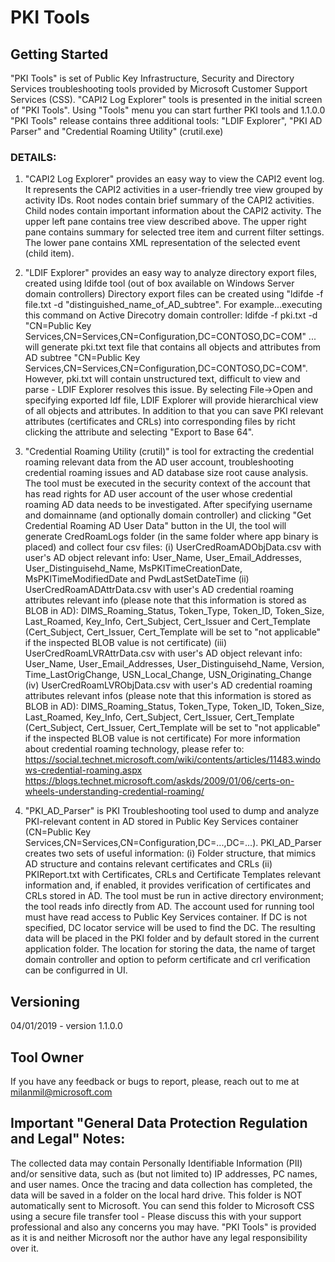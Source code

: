 # PKI Tools

## Getting Started
"PKI Tools" is set of Public Key Infrastructure, Security and Directory Services troubleshooting tools provided by Microsoft Customer Support Services (CSS).
"CAPI2 Log Explorer" tools is presented in the initial screen of "PKI Tools".
Using "Tools" menu you can start further PKI tools and 1.1.0.0 "PKI Tools" release contains three additional tools: "LDIF Explorer", "PKI AD Parser" and "Credential Roaming Utility" (crutil.exe)

### DETAILS:

1. "CAPI2 Log Explorer" provides an easy way to view the CAPI2 event log. It represents the CAPI2 activities in a user-friendly tree view grouped by activity IDs. Root nodes contain brief summary of the CAPI2 activities. Child nodes contain important information about the CAPI2 activity.
The upper left pane contains tree view described above. The upper right pane contains summary for selected tree item and current filter settings. The lower pane contains XML representation of the selected event (child item).

2. "LDIF Explorer" provides an easy way to analyze directory export files, created using ldifde tool (out of box available on Windows Server domain controllers)
Directory export files can be created using "ldifde -f file.txt -d "distinguished_name_of_AD_subtree".
For example...executing this command on Active Direcotry domain controller:
ldifde -f pki.txt -d "CN=Public Key Services,CN=Services,CN=Configuration,DC=CONTOSO,DC=COM"
... will generate pki.txt text file that contains all objects and attributes from AD subtree "CN=Public Key Services,CN=Services,CN=Configuration,DC=CONTOSO,DC=COM".
However, pki.txt will contain unstructured text, difficult to view and parse - LDIF Explorer resolves this issue.
By selecting File->Open and specifying exported ldf file, LDIF Explorer will provide hierarchical view of all objects and attributes.
In addition to that you can save PKI relevant attributes (certificates and CRLs) into corresponding files by richt clicking the attribute and selecting "Export to Base 64".

3. "Credential Roaming Utility (crutil)" is tool for extracting the credential roaming relevant data from the AD user account, troubleshooting credential roaming issues and AD database size root cause analysis.
The tool must be executed in the security context of the account that has read rights for AD user account of the user whose credential roaming AD data needs to be investigated.
After specifying username and domainname (and optionally domain controller) and clicking "Get Credential Roaming AD User Data" button in the UI, the tool will generate CredRoamLogs folder (in the same folder where app binary is placed) and collect four csv files:
(i) UserCredRoamADObjData.csv with user's AD object relevant info: User_Name, User_Email_Addresses, User_Distinguisehd_Name, MsPKITimeCreationDate, MsPKITimeModifiedDate and PwdLastSetDateTime
(ii) UserCredRoamADAttrData.csv with user's AD credential roaming attributes relevant info (please note that this information is stored as BLOB in AD): DIMS_Roaming_Status, Token_Type, Token_ID, Token_Size, Last_Roamed, Key_Info, Cert_Subject, Cert_Issuer and Cert_Template
(Cert_Subject, Cert_Issuer, Cert_Template will be set to "not applicable" if the inspected BLOB value is not certificate)
(iii) UserCredRoamLVRAttrData.csv with user's AD object relevant info: User_Name, User_Email_Addresses, User_Distinguisehd_Name, Version, Time_LastOrigChange, USN_Local_Change, USN_Originating_Change
(iv) UserCredRoamLVRObjData.csv with user's AD credential roaming attributes relevant infos (please note that this information is stored as BLOB in AD): DIMS_Roaming_Status, Token_Type, Token_ID, Token_Size, Last_Roamed, Key_Info, Cert_Subject, Cert_Issuer, Cert_Template
(Cert_Subject, Cert_Issuer, Cert_Template will be set to "not applicable" if the inspected BLOB value is not certificate)
For more information about credential roaming technology, please refer to:
https://social.technet.microsoft.com/wiki/contents/articles/11483.windows-credential-roaming.aspx
https://blogs.technet.microsoft.com/askds/2009/01/06/certs-on-wheels-understanding-credential-roaming/

4. "PKI_AD_Parser" is PKI Troubleshooting tool used to dump and analyze PKI-relevant content in AD stored in Public Key Services container (CN=Public Key Services,CN=Services,CN=Configuration,DC=...,DC=...).
PKI_AD_Parser creates two sets of useful information:
(i) Folder structure, that mimics AD structure and contains relevant certificates and CRLs
(ii) PKIReport.txt with Certificates, CRLs and Certificate Templates relevant information and, if enabled, it provides verification of certificates and CRLs stored in AD.
The tool must be run in active directory environment; the tool reads info directly from AD.
The account used for running tool must have read access to Public Key Services container.
If DC is not specified, DC locator service will be used to find the DC.
The resulting data will be placed in the PKI folder and by default stored in the current application folder.
The location for storing the data, the name of target domain controller and option to peform certificate and crl verification can be configurred in UI.

## Versioning
04/01/2019 - version 1.1.0.0

## Tool Owner
If you have any feedback or bugs to report, please, reach out to me at milanmil@microsoft.com

## Important "General Data Protection Regulation and Legal" Notes:
The collected data may contain Personally Identifiable Information (PII) and/or sensitive data, such as (but not limited to) IP addresses, PC names, and user names.
Once the tracing and data collection has completed, the data will be saved in a folder on the local hard drive.
This folder is NOT automatically sent to Microsoft.
You can send this folder to Microsoft CSS using a secure file transfer tool - Please discuss this with your support professional and also any concerns you may have.
"PKI Tools" is provided as it is and neither Microsoft nor the author have any legal responsibility over it.


